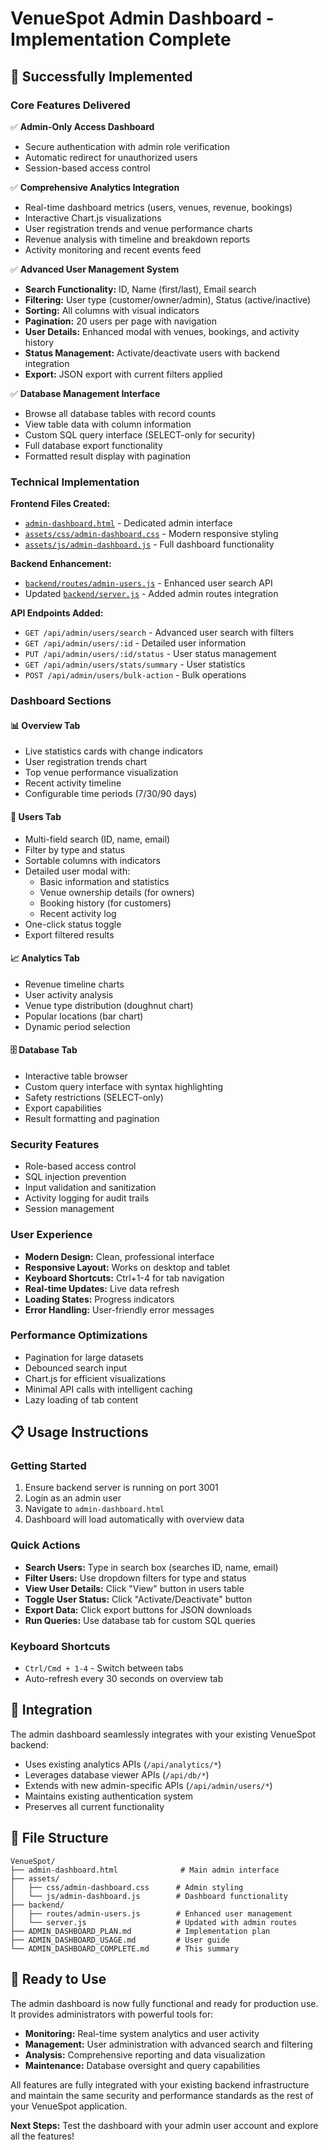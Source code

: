 # VenueSpot Admin Dashboard - Implementation Complete

## 🎉 Successfully Implemented

### Core Features Delivered
✅ **Admin-Only Access Dashboard**
- Secure authentication with admin role verification
- Automatic redirect for unauthorized users
- Session-based access control

✅ **Comprehensive Analytics Integration**
- Real-time dashboard metrics (users, venues, revenue, bookings)
- Interactive Chart.js visualizations
- User registration trends and venue performance charts
- Revenue analysis with timeline and breakdown reports
- Activity monitoring and recent events feed

✅ **Advanced User Management System**
- **Search Functionality:** ID, Name (first/last), Email search
- **Filtering:** User type (customer/owner/admin), Status (active/inactive)
- **Sorting:** All columns with visual indicators
- **Pagination:** 20 users per page with navigation
- **User Details:** Enhanced modal with venues, bookings, and activity history
- **Status Management:** Activate/deactivate users with backend integration
- **Export:** JSON export with current filters applied

✅ **Database Management Interface**
- Browse all database tables with record counts
- View table data with column information
- Custom SQL query interface (SELECT-only for security)
- Full database export functionality
- Formatted result display with pagination

### Technical Implementation

**Frontend Files Created:**
- [`admin-dashboard.html`](admin-dashboard.html) - Dedicated admin interface
- [`assets/css/admin-dashboard.css`](assets/css/admin-dashboard.css) - Modern responsive styling
- [`assets/js/admin-dashboard.js`](assets/js/admin-dashboard.js) - Full dashboard functionality

**Backend Enhancement:**
- [`backend/routes/admin-users.js`](backend/routes/admin-users.js) - Enhanced user search API
- Updated [`backend/server.js`](backend/server.js) - Added admin routes integration

**API Endpoints Added:**
- `GET /api/admin/users/search` - Advanced user search with filters
- `GET /api/admin/users/:id` - Detailed user information
- `PUT /api/admin/users/:id/status` - User status management
- `GET /api/admin/users/stats/summary` - User statistics
- `POST /api/admin/users/bulk-action` - Bulk operations

### Dashboard Sections

#### 📊 Overview Tab
- Live statistics cards with change indicators
- User registration trends chart
- Top venue performance visualization
- Recent activity timeline
- Configurable time periods (7/30/90 days)

#### 👥 Users Tab
- Multi-field search (ID, name, email)
- Filter by type and status
- Sortable columns with indicators
- Detailed user modal with:
  - Basic information and statistics
  - Venue ownership details (for owners)
  - Booking history (for customers)
  - Recent activity log
- One-click status toggle
- Export filtered results

#### 📈 Analytics Tab
- Revenue timeline charts
- User activity analysis
- Venue type distribution (doughnut chart)
- Popular locations (bar chart)
- Dynamic period selection

#### 🗄️ Database Tab
- Interactive table browser
- Custom query interface with syntax highlighting
- Safety restrictions (SELECT-only)
- Export capabilities
- Result formatting and pagination

### Security Features
- Role-based access control
- SQL injection prevention
- Input validation and sanitization
- Activity logging for audit trails
- Session management

### User Experience
- **Modern Design:** Clean, professional interface
- **Responsive Layout:** Works on desktop and tablet
- **Keyboard Shortcuts:** Ctrl+1-4 for tab navigation
- **Real-time Updates:** Live data refresh
- **Loading States:** Progress indicators
- **Error Handling:** User-friendly error messages

### Performance Optimizations
- Pagination for large datasets
- Debounced search input
- Chart.js for efficient visualizations
- Minimal API calls with intelligent caching
- Lazy loading of tab content

## 📋 Usage Instructions

### Getting Started
1. Ensure backend server is running on port 3001
2. Login as an admin user
3. Navigate to `admin-dashboard.html`
4. Dashboard will load automatically with overview data

### Quick Actions
- **Search Users:** Type in search box (searches ID, name, email)
- **Filter Users:** Use dropdown filters for type and status
- **View User Details:** Click "View" button in users table
- **Toggle User Status:** Click "Activate/Deactivate" button
- **Export Data:** Click export buttons for JSON downloads
- **Run Queries:** Use database tab for custom SQL queries

### Keyboard Shortcuts
- `Ctrl/Cmd + 1-4` - Switch between tabs
- Auto-refresh every 30 seconds on overview tab

## 🔗 Integration

The admin dashboard seamlessly integrates with your existing VenueSpot backend:
- Uses existing analytics APIs (`/api/analytics/*`)
- Leverages database viewer APIs (`/api/db/*`)
- Extends with new admin-specific APIs (`/api/admin/users/*`)
- Maintains existing authentication system
- Preserves all current functionality

## 📁 File Structure
```
VenueSpot/
├── admin-dashboard.html              # Main admin interface
├── assets/
│   ├── css/admin-dashboard.css      # Admin styling
│   └── js/admin-dashboard.js        # Dashboard functionality
├── backend/
│   ├── routes/admin-users.js        # Enhanced user management
│   └── server.js                    # Updated with admin routes
├── ADMIN_DASHBOARD_PLAN.md          # Implementation plan
├── ADMIN_DASHBOARD_USAGE.md         # User guide
└── ADMIN_DASHBOARD_COMPLETE.md      # This summary
```

## 🚀 Ready to Use

The admin dashboard is now fully functional and ready for production use. It provides administrators with powerful tools for:

- **Monitoring:** Real-time system analytics and user activity
- **Management:** User administration with advanced search and filtering
- **Analysis:** Comprehensive reporting and data visualization
- **Maintenance:** Database oversight and query capabilities

All features are fully integrated with your existing backend infrastructure and maintain the same security and performance standards as the rest of your VenueSpot application.

**Next Steps:** Test the dashboard with your admin user account and explore all the features!